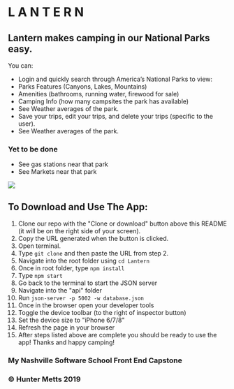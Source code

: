 # L A N T E R N

## Lantern makes camping in our National Parks easy.
You can:
- Login and quickly search through America’s National Parks to view:
- Parks Features (Canyons, Lakes, Mountains)
- Amenities (bathrooms, running water, firewood for sale)
- Camping Info (how many campsites the park has available)
- See Weather averages of the park.
- Save your trips, edit your trips, and delete your trips (specific to    the user).
- See Weather averages of the park.

### Yet to be done
- See gas stations near that park
- See Markets near that park

![](lantern.gif)

## To Download and Use The App:
1. Clone our repo with the "Clone or download" button above this README (it will be on the right side of your screen).
1. Copy the URL generated when the button is clicked.
1. Open terminal.
1. Type `git clone` and then paste the URL from step 2.
1. Navigate into the root folder using `cd Lantern`
1. Once in root folder, type `npm install`
1. Type `npm start`
1. Go back to the terminal to start the JSON server
1. Navigate into the "api" folder
1. Run `json-server -p 5002 -w database.json`
1. Once in the browser open your developer tools
1. Toggle the device toolbar (to the right of inspector button)
1. Set the device size to "iPhone 6/7/8"
1. Refresh the page in your browser
1. After steps listed above are complete you should be ready to use the app!
Thanks and happy camping!




### My Nashville Software School Front End Capstone
### &copy; Hunter Metts 2019
